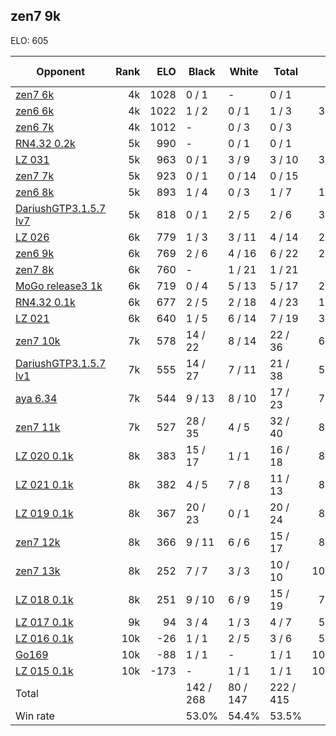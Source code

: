 ## zen7 9k ##

ELO: 605

Opponent | Rank | ELO | Black | White | Total | Win rate
---------|-----:|----:|-------|-------|-------|-------:
[zen7 6k](zen7%206k.md) | 4k | 1028 | 0 / 1 | - | 0 / 1 | 0.0%
[zen6 6k](zen6%206k.md) | 4k | 1022 | 1 / 2 | 0 / 1 | 1 / 3 | 33.3%
[zen6 7k](zen6%207k.md) | 4k | 1012 | - | 0 / 3 | 0 / 3 | 0.0%
[RN4.32 0.2k](RN4.32%200.2k.md) | 5k | 990 | - | 0 / 1 | 0 / 1 | 0.0%
[LZ 031](LZ%20031.md) | 5k | 963 | 0 / 1 | 3 / 9 | 3 / 10 | 30.0%
[zen7 7k](zen7%207k.md) | 5k | 923 | 0 / 1 | 0 / 14 | 0 / 15 | 0.0%
[zen6 8k](zen6%208k.md) | 5k | 893 | 1 / 4 | 0 / 3 | 1 / 7 | 14.3%
[DariushGTP3.1.5.7 lv7](DariushGTP3.1.5.7%20lv7.md) | 5k | 818 | 0 / 1 | 2 / 5 | 2 / 6 | 33.3%
[LZ 026](LZ%20026.md) | 6k | 779 | 1 / 3 | 3 / 11 | 4 / 14 | 28.6%
[zen6 9k](zen6%209k.md) | 6k | 769 | 2 / 6 | 4 / 16 | 6 / 22 | 27.3%
[zen7 8k](zen7%208k.md) | 6k | 760 | - | 1 / 21 | 1 / 21 | 4.8%
[MoGo release3 1k](MoGo%20release3%201k.md) | 6k | 719 | 0 / 4 | 5 / 13 | 5 / 17 | 29.4%
[RN4.32 0.1k](RN4.32%200.1k.md) | 6k | 677 | 2 / 5 | 2 / 18 | 4 / 23 | 17.4%
[LZ 021](LZ%20021.md) | 6k | 640 | 1 / 5 | 6 / 14 | 7 / 19 | 36.8%
[zen7 10k](zen7%2010k.md) | 7k | 578 | 14 / 22 | 8 / 14 | 22 / 36 | 61.1%
[DariushGTP3.1.5.7 lv1](DariushGTP3.1.5.7%20lv1.md) | 7k | 555 | 14 / 27 | 7 / 11 | 21 / 38 | 55.3%
[aya 6.34](aya%206.34.md) | 7k | 544 | 9 / 13 | 8 / 10 | 17 / 23 | 73.9%
[zen7 11k](zen7%2011k.md) | 7k | 527 | 28 / 35 | 4 / 5 | 32 / 40 | 80.0%
[LZ 020 0.1k](LZ%20020%200.1k.md) | 8k | 383 | 15 / 17 | 1 / 1 | 16 / 18 | 88.9%
[LZ 021 0.1k](LZ%20021%200.1k.md) | 8k | 382 | 4 / 5 | 7 / 8 | 11 / 13 | 84.6%
[LZ 019 0.1k](LZ%20019%200.1k.md) | 8k | 367 | 20 / 23 | 0 / 1 | 20 / 24 | 83.3%
[zen7 12k](zen7%2012k.md) | 8k | 366 | 9 / 11 | 6 / 6 | 15 / 17 | 88.2%
[zen7 13k](zen7%2013k.md) | 8k | 252 | 7 / 7 | 3 / 3 | 10 / 10 | 100.0%
[LZ 018 0.1k](LZ%20018%200.1k.md) | 8k | 251 | 9 / 10 | 6 / 9 | 15 / 19 | 78.9%
[LZ 017 0.1k](LZ%20017%200.1k.md) | 9k | 94 | 3 / 4 | 1 / 3 | 4 / 7 | 57.1%
[LZ 016 0.1k](LZ%20016%200.1k.md) | 10k | -26 | 1 / 1 | 2 / 5 | 3 / 6 | 50.0%
[Go169](Go169.md) | 10k | -88 | 1 / 1 | - | 1 / 1 | 100.0%
[LZ 015 0.1k](LZ%20015%200.1k.md) | 10k | -173 | - | 1 / 1 | 1 / 1 | 100.0%
Total | | | 142 / 268 | 80 / 147 | 222 / 415 | 
Win rate| | | 53.0% | 54.4% | 53.5% | 
